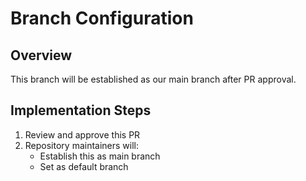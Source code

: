 # Branch Configuration
## Overview
This branch will be established as our main branch after PR approval.

## Implementation Steps
1. Review and approve this PR
2. Repository maintainers will:
   - Establish this as main branch
   - Set as default branch

